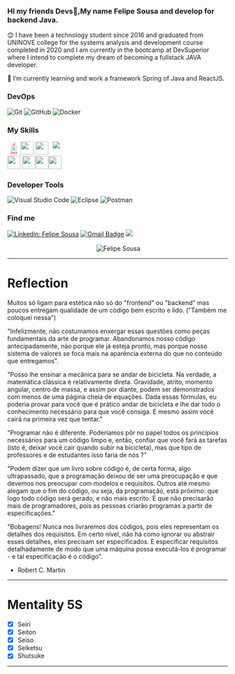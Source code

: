 ### HI my friends Devs👋,My name Felipe Sousa and develop for backend Java.
 😊 I have been a technology student since 2016 and graduated from UNINOVE college for the systems analysis and development course completed in 2020 and I am currently in the bootcamp at DevSuperior where I intend to complete my dream of becoming a fullstack JAVA developer. 
 
 🌱 I’m currently learning and work a framework Spring of Java and ReactJS.

 ### DevOps
 
  ![Git](https://img.shields.io/badge/-Git-333333?style=flat&logo=git)
  ![GitHub](https://img.shields.io/badge/-GitHub-333333?style=flat&logo=github)
  ![Docker](https://img.shields.io/badge/-Docker-333333?style=flat&logo=docker)

 ### My Skills
 
 <img align="right" width="400" src="https://i2.wp.com/allhtaccess.info/wp-content/uploads/2018/03/programming.gif?fit=1281%2C716&ssl=1" />
 
 <img width=30 height=30 float:left  src="https://raw.githubusercontent.com/devicons/devicon/master/icons/java/java-original-wordmark.svg"><img src="https://cdn.jsdelivr.net/gh/devicons/devicon/icons/spring/spring-original.svg" width=30 height=30 />
<img src="https://cdn.jsdelivr.net/gh/devicons/devicon/icons/html5/html5-original-wordmark.svg" width=30 height=30  /><img src="https://cdn.jsdelivr.net/gh/devicons/devicon/icons/css3/css3-original.svg" width= 30 height=30 />
<img width=30 height=30 src="https://cdn.jsdelivr.net/gh/devicons/devicon/icons/javascript/javascript-original.svg" /><img width=30 height=30 src="https://cdn.jsdelivr.net/gh/devicons/devicon/icons/react/react-original.svg" /><img src="https://cdn.jsdelivr.net/gh/devicons/devicon/icons/postgresql/postgresql-original-wordmark.svg" width=30 height=30/>

 ### Developer Tools

  ![Visual Studio Code](https://img.shields.io/badge/-Visual%20Studio%20Code-333333?style=flat&logo=visual-studio-code&logoColor=007ACC)
  ![Eclipse](https://img.shields.io/badge/-Eclipse-333333?style=flat&logo=eclipse-ide&logoColor=2C2255)
  ![Postman](https://img.shields.io/badge/-Postman-333333?style=flat&logo=postman)

### Find me
 
[![Linkedin: Felipe Sousa](https://img.shields.io/badge/-FelipeSousa-blue?style=flat-square&logo=Linkedin&logoColor=white&link=https://www.linkedin.com/in/felipesdsilva/)](https://www.linkedin.com/in/felipesdsilva/)
[![Gmail Badge](https://img.shields.io/badge/-felipe.fps09@hotmail.com-006bed?style=flat-square&logo=Outlook&logoColor=white&link=mailto:felipe.fps09@hotmail.com)](mailto:felipe.fps09@hotmail.com)
<a href="https://api.whatsapp.com/send/?phone=5511954705118&text=Fala+Felipel%2C+tudo+bom%3F&type=phone_number&app_absent=0" alt="WhatsApp">
<img src="https://img.shields.io/badge/-WhatsApp-25d366?style=flat-square&labelColor=25d366&logo=whatsapp&logoColor=white&link=https://api.whatsapp.com/send/?phone=5511954705118&text=Fala+Felipel%2C+tudo+bom%3F&type=phone_number&app_absent=0"/></a>


 <div align="center">&nbsp;<img align="center" height="250px" src="https://streak-stats.demolab.com/?user=FelipeSdsilva&theme=dracula" alt="Felipe Sousa" /></div>

 ______________________________________________________________________________________________________________________________________________________________________
 # Reflection
 
Muitos só ligam para estética não só do "frontend" ou "backend" mas poucos entregam qualidade de um código bem escrito e lido.
("Também me coloquei nessa")

"Infelizmente, não costumamos enxergar essas questões como peças fundamentais da arte de programar. Abandonamos nosso código antecipadamente, não porque ele já esteja pronto, mas porque nosso sistema de valores se foca mais na aparência externa do que no conteúdo que entregamos".

"Posso lhe ensinar a mecânica para se andar de bicicleta. Na verdade, a matemática clássica é relativamente direta. Gravidade, atrito, momento angular, centro de massa, e assim por diante, podem ser demonstrados com menos de uma página cheia de equações. Dada essas fórmulas, eu poderia provar para você que é prático andar de bicicleta e lhe dar todo o conhecimento necessário para que você consiga. E mesmo assim você cairá na primeira vez que tentar."

"Programar não é diferente. Poderíamos pôr no papel todos os princípios necessários para um código limpo e, então, confiar que você fará as tarefas (isto é, deixar você cair quando subir na bicicleta), mas que tipo de professores e de estudantes isso faria de nós ?"

"Podem dizer que um livro sobre código é, de certa forma, algo ultrapassado, que a programação deixou de ser uma preocupação e que devemos nos preocupar com modelos e requisitos. Outros até mesmo alegam que o fim do código, ou seja, da programação, está próximo: que logo todo código será gerado, e não mais escrito. E que não precisarão mais de programadores, pois as pessoas criarão programas a partir de especificações."

"Bobagens! Nunca nos livraremos dos códigos, pois eles representam os detalhes dos requisitos. Em certo nível, não há como ignorar ou abstrair esses detalhes, eles precisam ser especificados. E especificar requisitos detalhadamente de modo que uma máquina possa executá-los é programar - e tal especificação é o código".

- Robert C. Martin 
_______________________________________________________________________________________________________________________________________________________________________
 
# Mentality 5S

- [X] Seiri
- [x] Seiton
- [x] Seiso
- [x] Seiketsu
- [x] Shutsuke
_______________________________________________________________________________________________________________________________________________________________________

